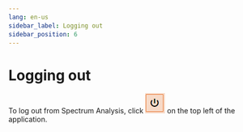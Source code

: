 ```yaml
---
lang: en-us
sidebar_label: Logging out
sidebar_position: 6
---
```


# Logging out

To log out from Spectrum Analysis, click ![](./_images/logging-out.png) on the top left of the application.

